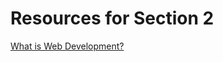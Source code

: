 # Resources for Section 2

[What is Web Development?](https://www.codingdojo.com/blog/what-is-web-development)

